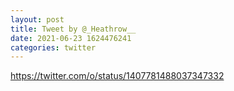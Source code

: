 ```yaml
--- 
layout: post 
title: Tweet by @_Heathrow__ 
date: 2021-06-23 1624476241 
categories: twitter 
--- 
```

https://twitter.com/o/status/1407781488037347332